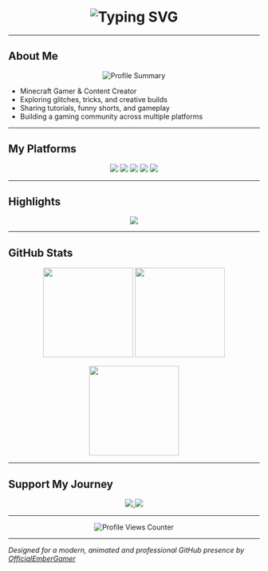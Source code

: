 <!-- Animated Heading -->
<h1 align="center">
  <img src="https://readme-typing-svg.herokuapp.com?font=Fira+Code&weight=600&size=28&duration=3000&pause=1000&color=00C4FF&center=true&vCenter=true&width=600&lines=Welcome+to+EmberGamer's+World;Minecraft+Gamer+%7C+Content+Creator;Exploring+Glitches+%26+Creative+Builds" alt="Typing SVG" />
</h1>

---

## About Me  

<p align="center">
  <img src="https://github-profile-summary-cards.vercel.app/api/cards/profile-details?username=OfficialEmberGamer&theme=tokyonight" alt="Profile Summary" />
</p>

- Minecraft Gamer & Content Creator  
- Exploring glitches, tricks, and creative builds  
- Sharing tutorials, funny shorts, and gameplay  
- Building a gaming community across multiple platforms  

---

## My Platforms  

<p align="center">
  <a href="https://youtube.com/@embergamer-13"><img src="https://img.shields.io/badge/YouTube-Subscribe-red?style=for-the-badge&logo=youtube"></a>
  <a href="https://www.instagram.com/ember_gamer"><img src="https://img.shields.io/badge/Instagram-Follow-pink?style=for-the-badge&logo=instagram"></a>
  <a href="https://embergamer.blogspot.com"><img src="https://img.shields.io/badge/Blogger-Visit-orange?style=for-the-badge&logo=blogger"></a>
  <a href="https://www.quora.com/profile/EmberGamer"><img src="https://img.shields.io/badge/Quora-Profile-brown?style=for-the-badge&logo=quora"></a>
  <a href="https://whatsapp.com/channel/0029VbAtI4WFcow21yAtBS06"><img src="https://img.shields.io/badge/WhatsApp-Join-green?style=for-the-badge&logo=whatsapp"></a>
</p>

---

## Highlights  

<p align="center">
  <img src="https://readme-typing-svg.herokuapp.com?font=Roboto+Slab&size=20&duration=2500&pause=800&color=FFD700&width=700&lines=Exploring+Minecraft+Glitches;Creating+Viral+Shorts;Building+a+Gaming+Community;Sharing+Tips+and+Tricks" />
</p>

---

## GitHub Stats  

<p align="center">
  <img src="https://github-readme-stats.vercel.app/api?username=OfficialEmberGamer&show_icons=true&theme=tokyonight&count_private=true" height="180px"/>
  <img src="https://github-readme-streak-stats.herokuapp.com?user=OfficialEmberGamer&theme=tokyonight&hide_border=false" height="180px"/>
</p>

<p align="center">
  <img src="https://github-readme-stats.vercel.app/api/top-langs/?username=OfficialEmberGamer&layout=compact&theme=tokyonight" height="180px"/>
</p>

---

## Support My Journey  

<p align="center">
  <a href="https://youtube.com/@embergamer-13">
    <img src="https://img.shields.io/badge/Subscribe-YouTube-red?style=for-the-badge&logo=youtube" />
  </a>
  <a href="https://www.instagram.com/ember_gamer">
    <img src="https://img.shields.io/badge/Follow-Instagram-pink?style=for-the-badge&logo=instagram" />
  </a>
</p>

---

<p align="center">
  <img src="https://komarev.com/ghpvc/?username=OfficialEmberGamer&style=for-the-badge&color=blue" alt="Profile Views Counter"/>
</p>

---

*Designed for a modern, animated and professional GitHub presence by [OfficialEmberGamer](https://github.com/OfficialEmberGamer)*

